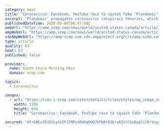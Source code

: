 ```yaml
---
category: news
title: "Coronavirus: Facebook, YouTube race to squash fake ‘Plandemic’ documentary"
excerpt: "Plandemic’ propagates coronavirus conspiracy theories, which could encourage viewers to ignore public health recommendations or attempt ineffective or dangerous treatments for the viral infection."
publishedDateTime: 2020-05-09T06:07:00Z
webUrl: "https://www.scmp.com/news/world/united-states-canada/article/3083628/coronavirus-facebook-youtube-race-squash-fake"
ampWebUrl: "https://amp.scmp.com/news/world/united-states-canada/article/3083628/coronavirus-facebook-youtube-race-squash-fake"
cdnAmpWebUrl: "https://amp-scmp-com.cdn.ampproject.org/c/s/amp.scmp.com/news/world/united-states-canada/article/3083628/coronavirus-facebook-youtube-race-squash-fake"
type: article
quality: 63
heat: 63
published: false

provider:
  name: South China Morning Post
  domain: scmp.com

topics:
  - Coronavirus

images:
  - url: "https://cdn.i-scmp.com/sites/default/files/styles/og_image_scmp_coronavirus_generic/public/d8/images/methode/2020/05/09/e65de314-91af-11ea-a674-527cfdef49ee_image_hires_140744.jpg?itok=SD6s1VDj&v=1589004471"
    width: 1200
    height: 630
    title: "Coronavirus: Facebook, YouTube race to squash fake ‘Plandemic’ documentary"

secured: "HfrGKEuZ8JD1LydiEFJTNPzoDHKqO0QJbPbB+B3ErzRISlCSwDyqlil0rVuywtrIRmS2IkSOt122yoc9C2MUjpYrbDlYjo3XQonRPdn9gZQf1QMHXkgzzvalt671YEcCmf6UrGbfnHOLsLjYqlwyzt8Y3fN1l088fnsINNVSc0Y4xG/lgqhZriV0sMakpbRLl/LYFy2MPCOno6xAODZjoElBizQARowoTbe2h18Ia6ZyXeM9yX995CJwTUoBGOD7do+94hsPj0I9fmiVKbgIbf0W69JVW1nss9Z/mL22uJrSsYo6qGyjNP48GecqKcCD;aWigQjpJD9oxdah2dSsT3w=="
---
```


